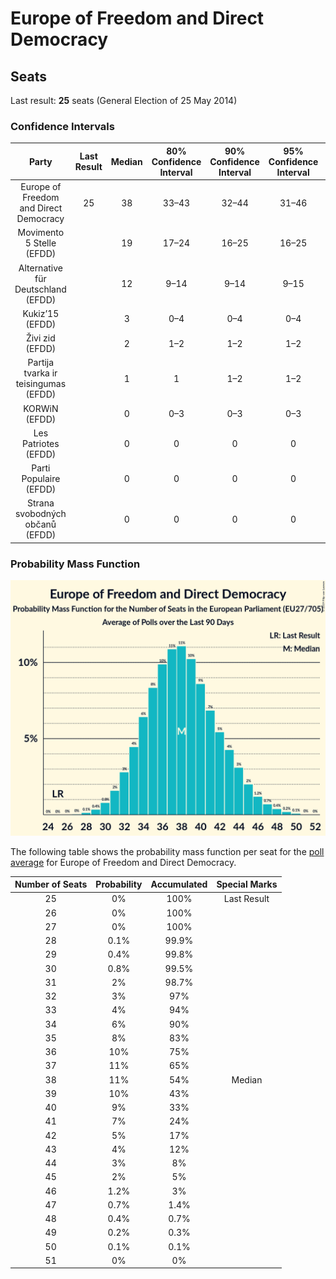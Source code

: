 # Europe of Freedom and Direct Democracy

## Seats

Last result: **25** seats (General Election of 25 May 2014)

### Confidence Intervals

| Party | Last Result | Median | 80% Confidence Interval | 90% Confidence Interval | 95% Confidence Interval | 99% Confidence Interval |
|:-----:|:-----------:|:------:|:-----------------------:|:-----------------------:|:-----------------------:|:-----------------------:|
| Europe of Freedom and Direct Democracy | 25 | 38 | 33–43 | 32–44 | 31–46 | 29–48 |
| Movimento 5 Stelle (EFDD) | | 19 | 17–24 | 16–25 | 16–25 | 15–27 |
| Alternative für Deutschland (EFDD) | | 12 | 9–14 | 9–14 | 9–15 | 8–16 |
| Kukiz’15 (EFDD) | | 3 | 0–4 | 0–4 | 0–4 | 0–5 |
| Živi zid (EFDD) | | 2 | 1–2 | 1–2 | 1–2 | 1–2 |
| Partija tvarka ir teisingumas (EFDD) | | 1 | 1 | 1–2 | 1–2 | 1–2 |
| KORWiN (EFDD) | | 0 | 0–3 | 0–3 | 0–3 | 0–4 |
| Les Patriotes (EFDD) | | 0 | 0 | 0 | 0 | 0 |
| Parti Populaire (EFDD) | | 0 | 0 | 0 | 0 | 0 |
| Strana svobodných občanů (EFDD) | | 0 | 0 | 0 | 0 | 0 |

### Probability Mass Function

![Graph with seats probability mass function not yet produced](average-seats-pmf-europeoffreedomanddirectdemocracy.png "Seats Probability Mass Function")

The following table shows the probability mass function per seat for the [poll average](average.html) for Europe of Freedom and Direct Democracy.

| Number of Seats | Probability | Accumulated | Special Marks |
|:---------------:|:-----------:|:-----------:|:-------------:|
| 25 | 0% | 100% | Last Result |
| 26 | 0% | 100% |  |
| 27 | 0% | 100% |  |
| 28 | 0.1% | 99.9% |  |
| 29 | 0.4% | 99.8% |  |
| 30 | 0.8% | 99.5% |  |
| 31 | 2% | 98.7% |  |
| 32 | 3% | 97% |  |
| 33 | 4% | 94% |  |
| 34 | 6% | 90% |  |
| 35 | 8% | 83% |  |
| 36 | 10% | 75% |  |
| 37 | 11% | 65% |  |
| 38 | 11% | 54% | Median |
| 39 | 10% | 43% |  |
| 40 | 9% | 33% |  |
| 41 | 7% | 24% |  |
| 42 | 5% | 17% |  |
| 43 | 4% | 12% |  |
| 44 | 3% | 8% |  |
| 45 | 2% | 5% |  |
| 46 | 1.2% | 3% |  |
| 47 | 0.7% | 1.4% |  |
| 48 | 0.4% | 0.7% |  |
| 49 | 0.2% | 0.3% |  |
| 50 | 0.1% | 0.1% |  |
| 51 | 0% | 0% |  |


